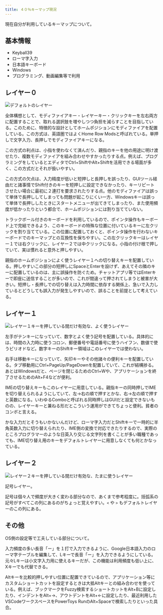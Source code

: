 ```yaml
---
title: ４０％キーマップ現況
---
```


現在自分が利用しているキーマップについて。

## 基本情報

- Keyball39
- ローマ字入力
- 日本語キーボード
- Windows
- プログラミング、動画編集等で利用

## レイヤー０

![](https://i.imgur.com/vIdbZn7h.png "デフォルトのレイヤー")

全体構想として、モディファイアキー・レイヤーキー・クリックキーを左右両方に配置することで、取れる選択肢を増やしつつ負担を減らすことを目指している。このために、特徴的な設計としてホームポジションにモディファイアを配置している。この方式は、英語圏ではよくHome Row Modsと呼ばれている。単押しで文字入力、長押しでモディファイアキーになる。

この方式の利点は、小指を使わなくて済んだり、親指のキーを他の用途に明け渡せたり、複数モディファイアを組み合わせやすかったりする点。例えば、プログラミングをしているとエディタでCtrl+ShiftやAlt+Shiftを活用できる場面が多く、この方式だとそれが扱いやすい。

この方式の欠点は、入力精度が低いと短押しと長押しを誤ったり、GUIツール経由だと諸事情でShift付きのキーを短押しに設定できなかったり、キーリピートさせたい場合に最初に２連打を要求されたりする点。他のモディファイアは誤って単体で長押ししてしまっても問題が起こりにくい一方、Windowsキーは誤って単体で長押ししたときにスタートメニューが出てきてしまったり、また使用頻度が低かったりという都合で、ホームポジションには割り当てていない。

トラックボール付きのキーボードを利用しているので、ポインタ操作もキーボード上で完結できるよう、このキーボードの特殊な位置に付いているキーに左クリックを割り当てている。この位置に配置しておくと、ポインタ操作を行わないキーボードでのキーマップとの互換性を保ちやすい。この左クリックキーはレイヤー１では右クリックに、レイヤー２では中クリックになる。小指の付け根で押していて、実は慣れると意外と押しやすい。

親指のホームポジションによく使うレイヤー１への切り替えキーを配置している。押しやすいこの部分の短押しにSpaceとEnterを設けず、あえてその隣のキーに配置しているのは、主に誤操作を防ぐため。チャットアプリ等ではEnterキーで即座に送信することが多いので、これが間違って押されてしまうと被害が大きい。短押し・長押しでの切り替えは入力時間に依存する関係上、急いで入力しているとどうしても誤入力が発生しやすいので、誤ることを前提として考えている。

## レイヤー１

![](https://i.imgur.com/BLFsIFth.png "レイヤー１キーを押している間だけ有効な、よく使うレイヤー")

左手がテンキーになっていて、数字とよく使う記号を配置している。具体的には、時間の入力時に使うコロン、郵便番号や電話番号に使うハイフン、数値で使うピリオドなど。数字キーのShiftキー領域はこのレイヤーでは使わない。

右手は移動キーになっていて、矢印キーやその他諸々の便利キーを配置している。タブ移動用にCtrl+PageUp/PageDownを配置していて、これが結構捗る。あとはWindowsだと、ページを閉じるためのCtrl+Wや、アプリケーションを終了させるためのAlt+F4などが便利。

IMEの切り替えキーもこのレイヤーに用意している。親指キーの同時押しでIMEを切り替えられるようにしていて、左→右の順で押すとかな、右→左の順で押すと英数になる。いわゆるComboと呼ばれる同時押しはGUIだと設定できないものの、レイヤーキーと兼ねる形だとこういう運用ができてちょっと便利。貧者のコンボと言える。

かな入力だとそうもいかないんだけど、ローマ字入力だとShiftキーで一時的に半角英数入力に切り替えられたり、IME側の変換で対応できたりするので、実際のところプログラマーのような日英入り交じる文字列を書くことが多い職種であっても、IME切り替え用のキーをデフォルトレイヤーに用意しなくても何とかなっている。

## レイヤー２

![](https://i.imgur.com/n33RZWOh.png "レイヤー２キーを押している間だけ有効な、たまに使うレイヤー")

記号レイヤー。

記号は個々人で頻度が大きく変わる部分なので、あくまで参考程度に。括弧系の記号がすべてこの列にあるのがちょっと覚えやすい。`<` や `>` もデフォルトレイヤーのこの列にある。

## その他

OS側の設定等で工夫している部分について。

入力頻度の多い長音「ー」を１打で入力できるように、Google日本語入力のローマ字テーブルを編集して、Lキーで長音「ー」を入力できるようにしている。元々Lキーは小文字入力用に使えるキーだが、この機能は利用頻度も低い上に、Xキーでも代替できる。

Altキーを比較的押しやすい位置に配置できているので、アプリケーション等にカスタムショートカットを設定するときは大抵Altキーとの組み合わせを使っている。例えば、ブックマークをFuzzy検索するショートカットをAlt+Bに設定したり、インデントをAlt+→、アウトデントをAlt+←に設定したり、最近利用したVSCodeワークスペースをPowerToys RunのAlt+Spaceで検索したりといった具合。
